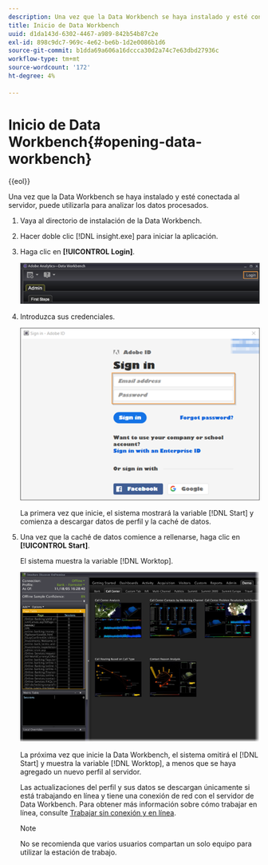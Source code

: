 ```yaml
---
description: Una vez que la Data Workbench se haya instalado y esté conectada al servidor, puede utilizarla para analizar los datos procesados.
title: Inicio de Data Workbench
uuid: d1da143d-6302-4467-a989-842b54b87c2e
exl-id: 898c9dc7-969c-4e62-be6b-1d2e0086b1d6
source-git-commit: b1dda69a606a16dccca30d2a74c7e63dbd27936c
workflow-type: tm+mt
source-wordcount: '172'
ht-degree: 4%

---
```


# Inicio de Data Workbench{#opening-data-workbench}

{{eol}}

Una vez que la Data Workbench se haya instalado y esté conectada al servidor, puede utilizarla para analizar los datos procesados.

1. Vaya al directorio de instalación de la Data Workbench.
1. Hacer doble clic [!DNL insight.exe] para iniciar la aplicación.
1. Haga clic en **[!UICONTROL Login]**.

   ![](assets/dwb_login.png)

1. Introduzca sus credenciales.

   ![](assets/dwb_signin.png)

   La primera vez que inicie, el sistema mostrará la variable [!DNL Start] y comienza a descargar datos de perfil y la caché de datos.

1. Una vez que la caché de datos comience a rellenarse, haga clic en **[!UICONTROL Start]**.

   El sistema muestra la variable [!DNL Worktop].

   ![](assets/wtp_open.png)

   La próxima vez que inicie la Data Workbench, el sistema omitirá el [!DNL Start] y muestra la variable [!DNL Worktop], a menos que se haya agregado un nuevo perfil al servidor.

   Las actualizaciones del perfil y sus datos se descargan únicamente si está trabajando en línea y tiene una conexión de red con el servidor de Data Workbench. Para obtener más información sobre cómo trabajar en línea, consulte [Trabajar sin conexión y en línea](../../home/c-get-started/c-off-on.md#concept-cef8758ede044b18b3558376c5eb9f54).

   >[!NOTE]
   >
   >No se recomienda que varios usuarios compartan un solo equipo para utilizar la estación de trabajo.
